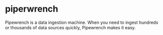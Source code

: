 # piperwrench
Pipewrench is a data ingestion machine. When you need to ingest hundreds or thousands of data sources quickly, Pipewrench makes it easy.

